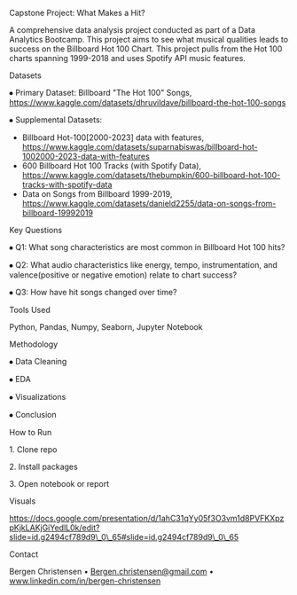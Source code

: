 Capstone Project: What Makes a Hit?

A comprehensive data analysis project conducted as part of a Data Analytics Bootcamp. This project aims to see what musical qualities leads to success on the Billboard Hot 100 Chart. This project pulls from the Hot 100 charts spanning 1999-2018 and uses Spotify API music features.



Datasets

⦁	Primary Dataset: Billboard "The Hot 100" Songs, https://www.kaggle.com/datasets/dhruvildave/billboard-the-hot-100-songs

⦁	Supplemental Datasets:

* Billboard Hot-100\[2000-2023] data with features, https://www.kaggle.com/datasets/suparnabiswas/billboard-hot-1002000-2023-data-with-features
* 600 Billboard Hot 100 Tracks (with Spotify Data), https://www.kaggle.com/datasets/thebumpkin/600-billboard-hot-100-tracks-with-spotify-data
* Data on Songs from Billboard 1999-2019, https://www.kaggle.com/datasets/danield2255/data-on-songs-from-billboard-19992019



Key Questions

⦁	Q1: What song characteristics are most common in Billboard Hot 100 hits?

⦁	Q2: What audio characteristics like energy, tempo, instrumentation, and valence(positive or negative emotion) relate to chart success?

⦁	Q3: How have hit songs changed over time?

Tools Used

Python, Pandas, Numpy, Seaborn, Jupyter Notebook

Methodology

⦁	Data Cleaning

⦁	EDA

⦁	Visualizations

⦁	Conclusion

How to Run

1\.	Clone repo

2\.	Install packages

3\.	Open notebook or report

Visuals

https://docs.google.com/presentation/d/1ahC31qYy05f3O3vm1d8PVFKXpzpKjkLAKjGiYedlL0k/edit?slide=id.g2494cf789d9\_0\_65#slide=id.g2494cf789d9\_0\_65

Contact

Bergen Christensen • Bergen.christensen@gmail.com • www.linkedin.com/in/bergen-christensen



